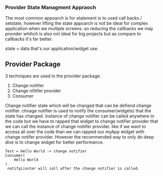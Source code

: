 ### Provider State Managment Appraoch

The most common appoarch is for statement is to used call backs / setstate, however lifting the state appoarch is not be ideal for complex application when we multiple screens. so reducing the callbacks we may provider whihch is also not ideal for big projects but as compare to callbacks it's far better.

state = data that's our application/widget use.

## Provider Package
3 techniques are used in the provider package.
1) Change notifier 
2) Change n0tifer provider
3) Consumer 

 Change notifier
   state which will be changed that can be defiend change notifier. chnage notifier is used to notify the consumer(widgets) that the state has changed. Instance of change notifier can be called anywhere in the code but we have to rapped that widget to change notifier provider that we can call the instance of change notiifer provider. like if we want to access all over the code than we can rapped our myApp widget with change notifer provider. However the recommended way to only do deep dive is to change widget for better performance.
   ```
   Text = Hello World -> change notifier 
   Consumer(
       Hello World
   )
    notifyLisnter will call after the change notifier is called.
   ```
